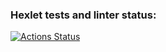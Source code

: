### Hexlet tests and linter status:
[![Actions Status](https://github.com/honest-niceman/java-project-61/workflows/hexlet-check/badge.svg)](https://github.com/honest-niceman/java-project-61/actions)